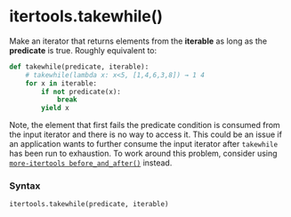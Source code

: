 # itertools.takewhile()

Make an iterator that returns elements from the **iterable** as long as the **predicate** is true. Roughly equivalent to:

```python
def takewhile(predicate, iterable):
    # takewhile(lambda x: x<5, [1,4,6,3,8]) → 1 4
    for x in iterable:
        if not predicate(x):
            break
        yield x
```

Note, the element that first fails the predicate condition is consumed from the input iterator and there is no way to access it. This could be an issue if an application wants to further consume the input iterator after `takewhile` has been run to exhaustion. To work around this problem, consider using [`more-itertools before_and_after()`](https://more-itertools.readthedocs.io/en/stable/api.html#more_itertools.before_and_after) instead.

### Syntax

```python
itertools.takewhile(predicate, iterable)
```
